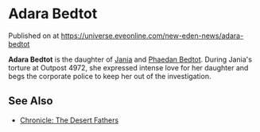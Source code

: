 # Adara Bedtot
Published on  at https://universe.eveonline.com/new-eden-news/adara-bedtot

**Adara Bedtot** is the daughter of [Jania](56BeuvPy8Z92016R3TH5ER) and [Phaedan Bedtot](1FIeRYwZtgCNCVVrElQU7P). During Jania's torture at Outpost 4972, she expressed intense love for her daughter and begs the corporate police to keep her out of the investigation.

See Also
--------

-   [Chronicle: The Desert Fathers](30Lk2ix3aWi1NRShx7VqEL)
